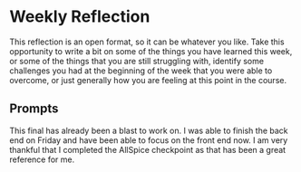 # Weekly Reflection
This reflection is an open format, so it can be whatever you like. Take this opportunity to write a bit on some of the things you have learned this week, or some of the things that you are still struggling with, identify some challenges you had at the beginning of the week that you were able to overcome, or just generally how you are feeling at this point in the course.

## Prompts

This final has already been a blast to work on. I was able to finish the back end on Friday and have been able to focus on the front end now. I am very thankful that I completed the AllSpice checkpoint as that has been a great reference for me. 
